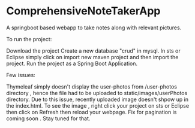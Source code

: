 # ComprehensiveNoteTakerApp
A springboot based webapp to take notes along with relevant pictures.

To run the project:

Download the project
Create a new database "crud" in mysql.
In sts or Eclipse simply click on import new maven project and then import the project.
Run the project as a Spring Boot Application.

Few issues:

Thymeleaf simply doesn't display the user-photos from /user-photos directory , hence the file had to be uploaded to static/images/userPhotos directory. Due to this issue, recently uploaded image doesn't shpow up in the index.html. To see the image , right click your project on sts or Eclipse then click on Refresh then reload your webpage.
Fix for pagination is coming soon . Stay tuned for that.
